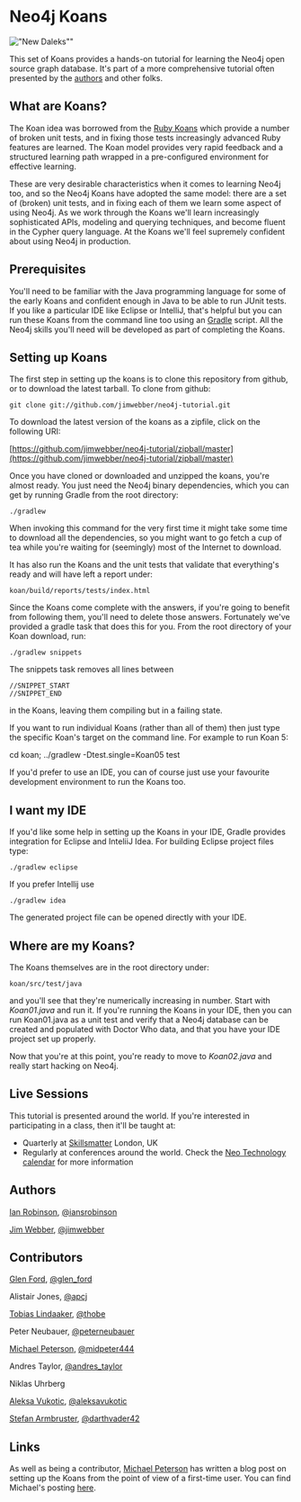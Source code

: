 Neo4j Koans
===========

!["New Daleks""](http://static.bbc.co.uk/images/ic/qe/crop/946x532/doctorwho/monsters/daleks/d11/s01/galleries/new_dalek_gallery/37.jpg)

This set of Koans provides a hands-on tutorial for learning the Neo4j open source graph database. It's part of a more comprehensive tutorial often presented by the [authors](#authors) and other folks.

What are Koans?
---------------

The Koan idea was borrowed from the [Ruby Koans](http://rubykoans.com/) which provide a number of broken unit tests, and in fixing those tests increasingly advanced Ruby features are learned. The Koan model provides very rapid feedback and a structured learning path wrapped in a pre-configured environment for effective learning. 

These are very desirable characteristics when it comes to learning Neo4j too, and so the Neo4j Koans have adopted the same model: there are a set of (broken) unit tests, and in fixing each of them we learn some aspect of using Neo4j. As we work through the Koans we'll learn increasingly sophisticated APIs, modeling and querying techniques, and become fluent in the Cypher query language. At the Koans we'll feel supremely confident about using Neo4j in production.

Prerequisites
-------------

You'll need to be familiar with the Java programming language for some of the early Koans and confident enough in Java to be able to run JUnit tests. If you like a particular IDE like Eclipse or IntelliJ, that's helpful but you can run these Koans from the command line too using an [Gradle](http://www.gradle.org) script. All the Neo4j skills you'll need will be developed as part of completing the Koans.

Setting up Koans
----------------

The first step in setting up the koans is to clone this repository from github, or to download the latest tarball. To clone from github:

    git clone git://github.com/jimwebber/neo4j-tutorial.git

To download the latest version of the koans as a zipfile, click on the following URI:

[https://github.com/jimwebber/neo4j-tutorial/zipball/master](https://github.com/jimwebber/neo4j-tutorial/zipball/master)

Once you have cloned or downloaded and unzipped the koans, you're almost ready. You just need the Neo4j binary dependencies, which you can get by running Gradle from the root directory:

    ./gradlew

When invoking this command for the very first time it might take some time to download all the dependencies, so you might want to go fetch a cup of tea while you're waiting for (seemingly) most of the Internet to download.

It has also run the Koans and the unit tests that validate that everything's ready and will have left a report under:

    koan/build/reports/tests/index.html

Since the Koans come complete with the answers, if you're going to benefit from following them, you'll need to delete those answers. Fortunately we've provided a gradle task that does this for you. From the root directory of your Koan download, run:

    ./gradlew snippets

The snippets task removes all lines between

    //SNIPPET_START
    //SNIPPET_END

in the Koans, leaving them compiling but in a failing state. 

If you want to run individual Koans (rather than all of them) then just type the specific Koan's target on the command line. For example to run Koan 5:

   cd koan; ../gradlew -Dtest.single=Koan05 test

If you'd prefer to use an IDE, you can of course just use your favourite development environment to run the Koans too.

I want my IDE
-------------

If you'd like some help in setting up the Koans in your IDE, Gradle provides integration for Eclipse and InteliiJ Idea. For building Eclipse project files type:

    ./gradlew eclipse

If you prefer Intellij use

    ./gradlew idea

The generated project file can be opened directly with your IDE.


Where are my Koans?
-------------------

The Koans themselves are in the root directory under:

    koan/src/test/java

and you'll see that they're numerically increasing in number. Start with *Koan01.java* and run it. If you're running the Koans in your IDE, then you can run Koan01.java as a unit test and verify that a Neo4j database can be created and populated with Doctor Who data, and that you have your IDE project set up properly.

Now that you're at this point, you're ready to move to *Koan02.java* and really start hacking on Neo4j.

Live Sessions
-------------

This tutorial is presented around the world. If you're interested in participating in a class, then it'll be taught at:

* Quarterly at [Skillsmatter](http://skillsmatter.com/course/nosql/neo4j-tutorial) London, UK
* Regularly at conferences around the world. Check the [Neo Technology calendar](http://www.neotechnology.com/calendar/) for more information

Authors <a name="authors">
-------

[Ian Robinson](http://iansrobinson.com), [@iansrobinson](http://twitter.com/iansrobinson)

[Jim Webber](http://jimwebber.org/), [@jimwebber](http://twitter.com/jimwebber)
   
Contributors <a name="contributors">
-------
 
[Glen Ford](http://usersource.net/), [@glen_ford](http://twitter.com/glen_ford)

Alistair Jones, [@apcj](http://twitter.com/apcj)

[Tobias Lindaaker](http://www.thobe.org/), [@thobe](http://twitter.com/thobe)

Peter Neubauer, [@peterneubauer](http://twitter.com/peterneubauer)

[Michael Peterson](http://thornydev.blogspot.com/), [@midpeter444](http://twitter.com/midpeter444)

Andres Taylor, [@andres_taylor](http://twitter.com/andres_taylor)

Niklas Uhrberg

[Aleksa Vukotic](http://aleksavukotic.com), [@aleksavukotic](http://twitter.com/aleksavukotic)

[Stefan Armbruster](http://blog.armbruster-it.de), [@darthvader42](http://twitter.com/darthvader42)

Links
-----
As well as being a contributor, [Michael Peterson](http://thornydev.blogspot.com/) has written a blog post on setting up the Koans from the point of view of a first-time user. You can find Michael's posting [here](http://thornydev.blogspot.com/2011/11/neo4j-koans-how-do-i-begin.html).



